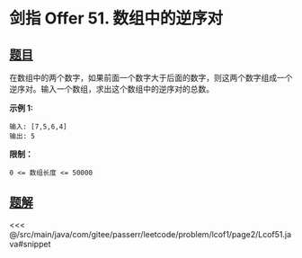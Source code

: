 # 剑指 Offer 51. 数组中的逆序对

## [题目](https://leetcode.cn/problems/shu-zu-zhong-de-ni-xu-dui-lcof/)
在数组中的两个数字，如果前面一个数字大于后面的数字，则这两个数字组成一个逆序对。输入一个数组，求出这个数组中的逆序对的总数。

**示例 1:**

```
输入: [7,5,6,4]
输出: 5
```

**限制：**

`0 <= 数组长度 <= 50000`


## [题解](https://github.com/PasseRR/JavaLeetCode/blob/master/src/main/java/com/gitee/passerr/leetcode/problem/lcof1/page2/Lcof51.java)

<<< @/src/main/java/com/gitee/passerr/leetcode/problem/lcof1/page2/Lcof51.java#snippet
